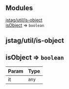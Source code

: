 ## Modules

<dl>
<dt><a href="#module_jstag/util/is-object">jstag/util/is-object</a></dt>
<dd></dd>
<dt><a href="#module_isObject">isObject</a> ⇒ <code>boolean</code></dt>
<dd></dd>
</dl>

<a name="module_jstag/util/is-object"></a>

## jstag/util/is-object
<a name="module_isObject"></a>

## isObject ⇒ <code>boolean</code>

| Param | Type |
| --- | --- |
| it | <code>any</code> | 

